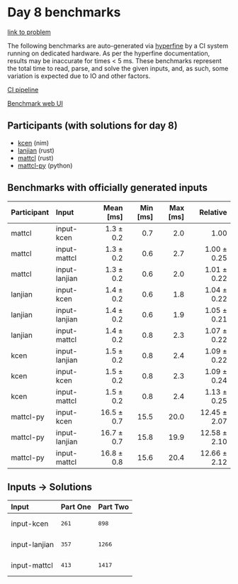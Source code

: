 # Day 8 benchmarks

[link to problem](https://adventofcode.com/2024/day/8)

The following benchmarks are auto-generated via
[hyperfine](https://github.com/sharkdp/hyperfine) by a CI system running on
dedicated hardware. As per the hyperfine documentation, results may be
inaccurate for times < 5 ms. These benchmarks represent the total time to read,
parse, and solve the given inputs, and, as such, some variation is expected due
to IO and other factors.

[CI pipeline](http://ci.papercode.net:8080/teams/main/pipelines/aoc2024)

[Benchmark web UI](https://aoc.ancalagon.black)


## Participants (with solutions for day 8)

- [kcen](https://github.com/kcen/aoc2024) (nim)
- [lanjian](https://github.com/lanjian/aoc-2024) (rust)
- [mattcl](https://github.com/mattcl/aoc2024) (rust)
- [mattcl-py](https://github.com/mattcl/aoc2024-py) (python)


## Benchmarks with officially generated inputs

| Participant | Input | Mean [ms] | Min [ms] | Max [ms] | Relative |
|:---|:---|---:|---:|---:|---:|
| mattcl | input-kcen | 1.3 ± 0.2 | 0.7 | 2.0 | 1.00 |
| mattcl | input-mattcl | 1.3 ± 0.2 | 0.6 | 2.7 | 1.00 ± 0.25 |
| mattcl | input-lanjian | 1.3 ± 0.2 | 0.6 | 2.0 | 1.01 ± 0.22 |
| lanjian | input-kcen | 1.4 ± 0.2 | 0.6 | 1.8 | 1.04 ± 0.22 |
| lanjian | input-lanjian | 1.4 ± 0.2 | 0.6 | 1.9 | 1.05 ± 0.21 |
| lanjian | input-mattcl | 1.4 ± 0.2 | 0.8 | 2.3 | 1.07 ± 0.22 |
| kcen | input-lanjian | 1.5 ± 0.2 | 0.8 | 2.4 | 1.09 ± 0.22 |
| kcen | input-kcen | 1.5 ± 0.2 | 0.8 | 2.3 | 1.09 ± 0.24 |
| kcen | input-mattcl | 1.5 ± 0.2 | 0.8 | 2.4 | 1.13 ± 0.25 |
| mattcl-py | input-kcen | 16.5 ± 0.7 | 15.5 | 20.0 | 12.45 ± 2.07 |
| mattcl-py | input-lanjian | 16.7 ± 0.7 | 15.8 | 19.9 | 12.58 ± 2.10 |
| mattcl-py | input-mattcl | 16.8 ± 0.8 | 15.6 | 20.4 | 12.66 ± 2.12 |


## Inputs -> Solutions

| Input | Part One | Part Two |
|:---|:---|:---|
|input-kcen|<pre>261</pre>|<pre>898</pre>|
|input-lanjian|<pre>357</pre>|<pre>1266</pre>|
|input-mattcl|<pre>413</pre>|<pre>1417</pre>|